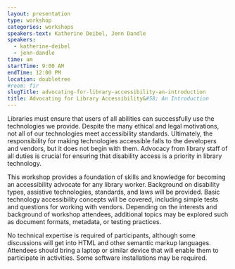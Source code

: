```yaml
---
layout: presentation
type: workshop
categories: workshops
speakers-text: Katherine Deibel, Jenn Dandle
speakers:
  - katherine-deibel
  - jenn-dandle
time: am
startTime: 9:00 AM
endTime: 12:00 PM
location: doubletree
#room: fir
slugTitle: advocating-for-library-accessibility-an-introduction
title: Advocating for Library Accessibility&#58; An Introduction
---
```

Libraries must ensure that users of all abilities can successfully use the technologies we provide. Despite the many ethical and legal motivations, not all of our technologies meet accessibility standards. Ultimately, the responsibility for making technologies accessible falls to the developers and vendors, but it does not begin with them. Advocacy from library staff of all duties is crucial for ensuring that disability access is a priority in library technology.

This workshop provides a foundation of skills and knowledge for becoming an accessibility advocate for any library worker. Background on disability types, assistive technologies, standards, and laws will be provided. Basic technology accessibility concepts will be covered, including simple tests and questions for working with vendors. Depending on the interests and background of workshop attendees, additional topics may be explored such as document formats, metadata, or testing practices.

No technical expertise is required of participants, although some discussions will get into HTML and other semantic markup languages. Attendees should bring a laptop or similar device that will enable them to participate in activities. Some software installations may be required.